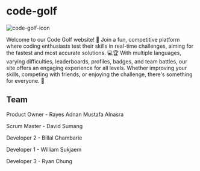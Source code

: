 # code-golf

![code-golf-icon](https://github.com/user-attachments/assets/71b8c42c-5a8e-4b1e-83cb-c2682a8e5ba0)

Welcome to our Code Golf website! 🎉 Join a fun, competitive platform where coding enthusiasts test their skills in real-time challenges, aiming for the fastest and most accurate solutions. 💻🏆 With multiple languages, varying difficulties, leaderboards, profiles, badges, and team battles, our site offers an engaging experience for all levels. Whether improving your skills, competing with friends, or enjoying the challenge, there's something for everyone. 🚀


## Team
Product Owner - Rayes Adnan Mustafa Alnasra


Scrum Master - David Sumang


Developer 2 - Billal Ghambarie


Developer 1 - William Sukjaem


Developer 3 - Ryan Chung
